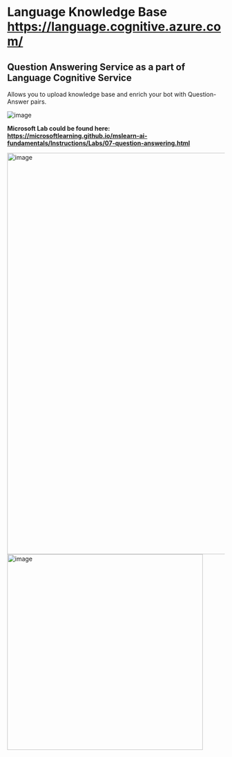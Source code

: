 # Language Knowledge Base https://language.cognitive.azure.com/
## Question Answering Service as a part of Language Cognitive Service
Allows you to upload knowledge base and enrich your bot with Question-Answer pairs.

![image](https://github.com/Glareone/OpenAI-and-ChatGPT-meet-.Net/assets/4239376/62cec229-b018-45b9-b262-4da889005f7c)


**Microsoft Lab could be found here: https://microsoftlearning.github.io/mslearn-ai-fundamentals/Instructions/Labs/07-question-answering.html**

<img width="929" alt="image" src="https://github.com/Glareone/OpenAI-and-ChatGPT-meet-.Net/assets/4239376/c9731d47-780c-4117-bb82-efb4dbc8b261">
<img width="453" alt="image" src="https://github.com/Glareone/OpenAI-and-ChatGPT-meet-.Net/assets/4239376/349a6cf9-ca4a-4a04-a477-fdae06b3b663">

